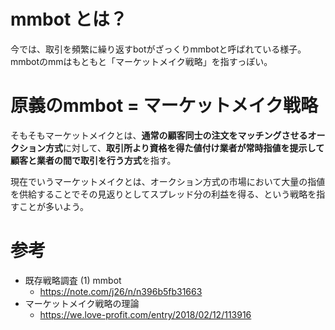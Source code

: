 # mmbot とは？
今では、取引を頻繁に繰り返すbotがざっくりmmbotと呼ばれている様子。mmbotのmmはもともと「マーケットメイク戦略」を指すっぽい。

# 原義のmmbot = マーケットメイク戦略
そもそもマーケットメイクとは、**通常の顧客同士の注文をマッチングさせるオークション方式**に対して、**取引所より資格を得た値付け業者が常時指値を提示して顧客と業者の間で取引を行う方式**を指す。

現在でいうマーケットメイクとは、オークション方式の市場において大量の指値を供給することでその見返りとしてスプレッド分の利益を得る、という戦略を指すことが多いよう。

# 参考
- 既存戦略調査 (1) mmbot
  - https://note.com/j26/n/n396b5fb31663
- マーケットメイク戦略の理論
  - https://we.love-profit.com/entry/2018/02/12/113916